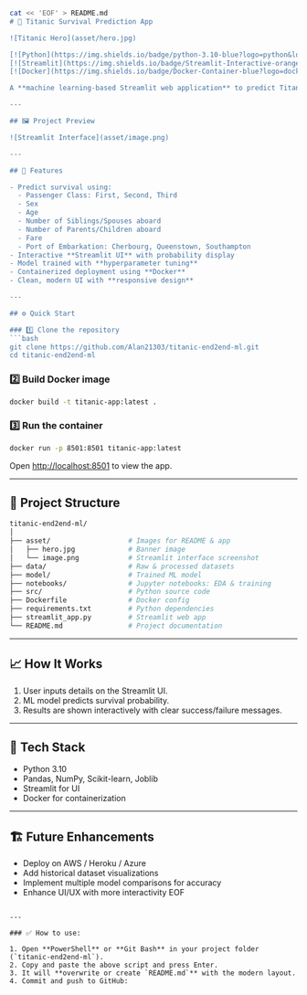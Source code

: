 ````bash
cat << 'EOF' > README.md
# 🚢 Titanic Survival Prediction App

![Titanic Hero](asset/hero.jpg)

[![Python](https://img.shields.io/badge/python-3.10-blue?logo=python&logoColor=white)](https://www.python.org/)
[![Streamlit](https://img.shields.io/badge/Streamlit-Interactive-orange?logo=streamlit&logoColor=white)](https://streamlit.io/)
[![Docker](https://img.shields.io/badge/Docker-Container-blue?logo=docker&logoColor=white)](https://www.docker.com/)

A **machine learning-based Streamlit web application** to predict Titanic passenger survival based on personal and travel details. Built as an **end-to-end ML project** with Docker deployment.

---

## 🖼 Project Preview

![Streamlit Interface](asset/image.png)

---

## 🧠 Features

- Predict survival using:
  - Passenger Class: First, Second, Third
  - Sex
  - Age
  - Number of Siblings/Spouses aboard
  - Number of Parents/Children aboard
  - Fare
  - Port of Embarkation: Cherbourg, Queenstown, Southampton
- Interactive **Streamlit UI** with probability display
- Model trained with **hyperparameter tuning**
- Containerized deployment using **Docker**
- Clean, modern UI with **responsive design**

---

## ⚙️ Quick Start

### 1️⃣ Clone the repository
```bash
git clone https://github.com/Alan21303/titanic-end2end-ml.git
cd titanic-end2end-ml
````

### 2️⃣ Build Docker image

```bash
docker build -t titanic-app:latest .
```

### 3️⃣ Run the container

```bash
docker run -p 8501:8501 titanic-app:latest
```

Open [http://localhost:8501](http://localhost:8501) to view the app.

---

## 📂 Project Structure

```bash
titanic-end2end-ml/
│
├── asset/                   # Images for README & app
│   ├── hero.jpg             # Banner image
│   └── image.png            # Streamlit interface screenshot
├── data/                    # Raw & processed datasets
├── model/                   # Trained ML model
├── notebooks/               # Jupyter notebooks: EDA & training
├── src/                     # Python source code
├── Dockerfile               # Docker config
├── requirements.txt         # Python dependencies
├── streamlit_app.py         # Streamlit web app
└── README.md                # Project documentation
```

---

## 📈 How It Works

1. User inputs details on the Streamlit UI.
2. ML model predicts survival probability.
3. Results are shown interactively with clear success/failure messages.

---

## 🚀 Tech Stack

- Python 3.10
- Pandas, NumPy, Scikit-learn, Joblib
- Streamlit for UI
- Docker for containerization

---

## 🏗 Future Enhancements

- Deploy on AWS / Heroku / Azure
- Add historical dataset visualizations
- Implement multiple model comparisons for accuracy
- Enhance UI/UX with more interactivity
  EOF

```

---

### ✅ How to use:

1. Open **PowerShell** or **Git Bash** in your project folder (`titanic-end2end-ml`).
2. Copy and paste the above script and press Enter.
3. It will **overwrite or create `README.md`** with the modern layout.
4. Commit and push to GitHub:

```
